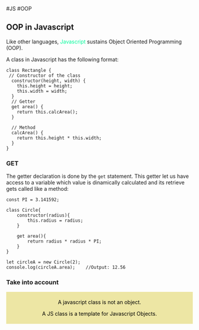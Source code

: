 #JS #OOP
## OOP in Javascript

Like other languages, <span style="color:MediumSpringGreen;">Javascript</span> sustains Object Oriented Programming (OOP). 

A class in Javascript has the following format: 

```JS
class Rectangle {
 // Constructor of the class
  constructor(height, width) {
	this.height = height;
	this.width = width;
  }
  // Getter
  get area() {
	return this.calcArea();
  }
  
  // Method
  calcArea() {
    return this.height * this.width;
  }
}

```

### GET

The getter declaration is done by the `get` statement. 
This getter let us have access to a variable which value is dinamically calculated and its retrieve gets called like a method: 

```JS 
const PI = 3.141592; 

class Circle{
	constructor(radius){
		this.radius = radius; 
	}

	get area(){
		return radius * radius * PI; 
	}
}

let circleA = new Circle(2); 
console.log(circleA.area);    //Output: 12.56
```



### Take into account

<div style="color: black; background-color: #ede6a4; padding: 0.3rem; justify-content: center; text-align: center;"><p>A javascript class is not an object.</p>
<p>A JS class is a template for Javascript Objects.</p> </div>


